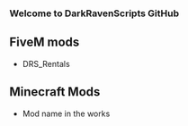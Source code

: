### Welcome to DarkRavenScripts GitHub

## FiveM mods
- DRS_Rentals

## Minecraft Mods
- Mod name in the works
